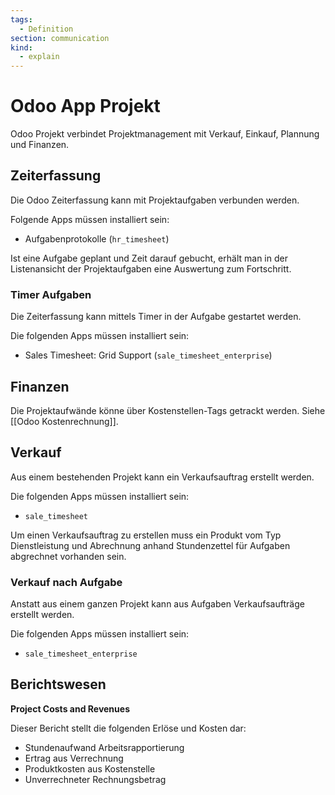 ```yaml
---
tags:
  - Definition
section: communication
kind:
  - explain
---
```

# Odoo App Projekt

Odoo Projekt verbindet Projektmanagement mit Verkauf, Einkauf, Plannung und Finanzen.

## Zeiterfassung

Die Odoo Zeiterfassung kann mit Projektaufgaben verbunden werden.

Folgende Apps müssen installiert sein:

* Aufgabenprotokolle (`hr_timesheet`)

Ist eine Aufgabe geplant und Zeit darauf gebucht, erhält man in der Listenansicht der Projektaufgaben eine Auswertung zum Fortschritt.

### Timer Aufgaben

Die Zeiterfassung kann mittels Timer in der Aufgabe gestartet werden.

Die folgenden Apps müssen installiert sein:

* Sales Timesheet: Grid Support (`sale_timesheet_enterprise`)

## Finanzen

Die Projektaufwände könne über Kostenstellen-Tags getrackt werden. Siehe [[Odoo Kostenrechnung]].

## Verkauf

Aus einem bestehenden Projekt kann ein Verkaufsauftrag erstellt werden.

Die folgenden Apps müssen installiert sein:

* `sale_timesheet`

Um einen Verkaufsauftrag zu erstellen muss ein Produkt vom Typ Dienstleistung  und Abrechnung anhand Stundenzettel für Aufgaben abgrechnet vorhanden sein. 

### Verkauf nach Aufgabe

Anstatt aus einem ganzen Projekt kann aus Aufgaben Verkaufsaufträge erstellt werden.

Die folgenden Apps müssen installiert sein:

* `sale_timesheet_enterprise`

## Berichtswesen

**Project Costs and Revenues**

Dieser Bericht stellt die folgenden Erlöse und Kosten dar:

* Stundenaufwand Arbeitsrapportierung
* Ertrag aus Verrechnung
* Produktkosten aus Kostenstelle
* Unverrechneter Rechnungsbetrag